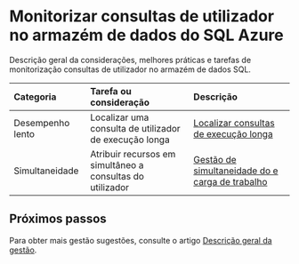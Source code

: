 <properties
   pageTitle="Monitorizar consultas de utilizador no armazém de dados do SQL Azure | Microsoft Azure"
   description="Descrição geral da considerações, melhores práticas e tarefas de monitorização consultas de utilizador no armazém de dados do SQL Azure"
   services="sql-data-warehouse"
   documentationCenter="NA"
   authors="jrowlandjones"
   manager="barbkess"
   editor=""/>

<tags
   ms.service="sql-data-warehouse"
   ms.devlang="NA"
   ms.topic="article"
   ms.tgt_pltfrm="NA"
   ms.workload="data-services"
   ms.date="08/17/2016"
   ms.author="jrj;barbkess;sonyama"/>

# <a name="monitor-user-queries-in-azure-sql-data-warehouse"></a>Monitorizar consultas de utilizador no armazém de dados do SQL Azure

Descrição geral da considerações, melhores práticas e tarefas de monitorização consultas de utilizador no armazém de dados SQL.



| Categoria                | Tarefa ou consideração                           | Descrição  |
| :-----------------------| :---------------------------------------------- | :----------- |
| Desempenho lento        | Localizar uma consulta de utilizador de execução longa                  | [Localizar consultas de execução longa][] |
| Simultaneidade             | Atribuir recursos em simultâneo a consultas do utilizador     | [Gestão de simultaneidade do e carga de trabalho][] |






## <a name="next-steps"></a>Próximos passos

Para obter mais gestão sugestões, consulte o artigo [Descrição geral da gestão][].

<!--Image references-->

<!--Article references-->
[Localizar consultas de execução longa]: sql-data-warehouse-manage-monitor.md
[Gestão de simultaneidade do e carga de trabalho]: sql-data-warehouse-develop-concurrency.md
[Descrição geral da gestão]: sql-data-warehouse-overview-manage.md

<!--MSDN references-->


<!--Other Web references-->
